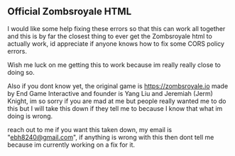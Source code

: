## Official Zombsroyale HTML

I would like some help fixing these errors so that this can work all together and this is by far the closest thing to ever get the Zombsroyale html to actually work, id appreciate if anyone knows how to fix some CORS policy errors.

Wish me luck on me getting this to work because im really really close to doing so.

Also if you dont know yet, the original game is https://zombsroyale.io made by End Game Interactive and founder is Yang Liu and Jeremiah (Jerm) Knight, im so sorry if you are mad at me but people really wanted me to do this but I will take this down if they tell me to because I know that what im doing is wrong.

reach out to me if you want this taken down, my email is "ebh8240@gmail.com", if anything is wrong with this then dont tell me because im currently working on a fix for it.
